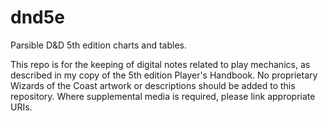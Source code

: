 # dnd5e

Parsible D&D 5th edition charts and tables.

This repo is for the keeping of digital notes related to play mechanics, as described in my copy of the 5th edition Player's Handbook. No proprietary Wizards of the Coast artwork or descriptions should be added to this repository. Where supplemental media is required, please link appropriate URIs.

